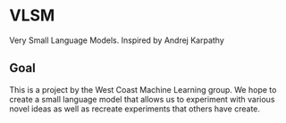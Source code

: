 # VLSM
Very Small Language Models.  Inspired by Andrej Karpathy

## Goal
This is a project by the West Coast Machine Learning group. 
We hope to create a small language model that allows us to experiment with various novel ideas as well as recreate experiments that others have create.
